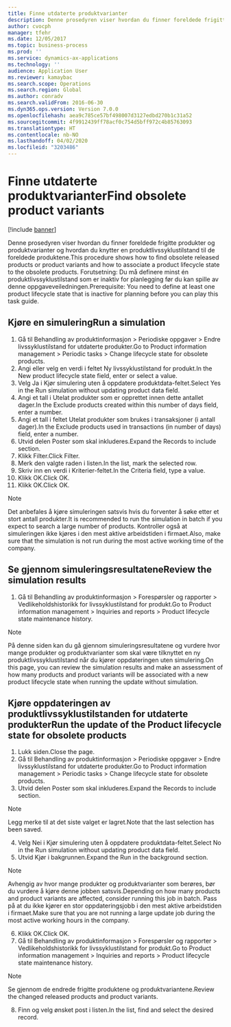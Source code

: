 ```yaml
---
title: Finne utdaterte produktvarianter
description: Denne prosedyren viser hvordan du finner foreldede frigitte produkter og produktvarianter og hvordan du knytter en produktlivssyklustilstand til de foreldede produktene.
author: cvocph
manager: tfehr
ms.date: 12/05/2017
ms.topic: business-process
ms.prod: ''
ms.service: dynamics-ax-applications
ms.technology: ''
audience: Application User
ms.reviewer: kamaybac
ms.search.scope: Operations
ms.search.region: Global
ms.author: conradv
ms.search.validFrom: 2016-06-30
ms.dyn365.ops.version: Version 7.0.0
ms.openlocfilehash: aea9c785ce57bf498007d3127edbd270b1c31a52
ms.sourcegitcommit: 4f9912439ff78acf0c754d5bff972c4b85763093
ms.translationtype: HT
ms.contentlocale: nb-NO
ms.lasthandoff: 04/02/2020
ms.locfileid: "3203486"
---
```

# <a name="find-obsolete-product-variants"></a><span data-ttu-id="086c8-103">Finne utdaterte produktvarianter</span><span class="sxs-lookup"><span data-stu-id="086c8-103">Find obsolete product variants</span></span> 

[!include [banner](../../includes/banner.md)]

<span data-ttu-id="086c8-104">Denne prosedyren viser hvordan du finner foreldede frigitte produkter og produktvarianter og hvordan du knytter en produktlivssyklustilstand til de foreldede produktene.</span><span class="sxs-lookup"><span data-stu-id="086c8-104">This procedure shows how to find obsolete released products or product variants and how to associate a product lifecycle state to the obsolete products.</span></span> <span data-ttu-id="086c8-105">Forutsetning: Du må definere minst én produktlivssyklustilstand som er inaktiv for planlegging før du kan spille av denne oppgaveveiledningen.</span><span class="sxs-lookup"><span data-stu-id="086c8-105">Prerequisite: You need to define at least one product lifecycle state that is inactive for planning before you can play this task guide.</span></span>


## <a name="run-a-simulation"></a><span data-ttu-id="086c8-106">Kjøre en simulering</span><span class="sxs-lookup"><span data-stu-id="086c8-106">Run a simulation</span></span>
1. <span data-ttu-id="086c8-107">Gå til Behandling av produktinformasjon > Periodiske oppgaver > Endre livssyklustilstand for utdaterte produkter.</span><span class="sxs-lookup"><span data-stu-id="086c8-107">Go to Product information management > Periodic tasks > Change lifecycle state for obsolete products.</span></span>
2. <span data-ttu-id="086c8-108">Angi eller velg en verdi i feltet Ny livssyklustilstand for produkt.</span><span class="sxs-lookup"><span data-stu-id="086c8-108">In the New product lifecycle state field, enter or select a value.</span></span>
3. <span data-ttu-id="086c8-109">Velg Ja i Kjør simulering uten å oppdatere produktdata-feltet.</span><span class="sxs-lookup"><span data-stu-id="086c8-109">Select Yes in the Run simulation without updating product data field.</span></span>
4. <span data-ttu-id="086c8-110">Angi et tall i Utelat produkter som er opprettet innen dette antallet dager.</span><span class="sxs-lookup"><span data-stu-id="086c8-110">In the Exclude products created within this number of days field, enter a number.</span></span>
5. <span data-ttu-id="086c8-111">Angi et tall i feltet Utelat produkter som brukes i transaksjoner (i antall dager).</span><span class="sxs-lookup"><span data-stu-id="086c8-111">In the Exclude products used in transactions (in number of days) field, enter a number.</span></span>
6. <span data-ttu-id="086c8-112">Utvid delen Poster som skal inkluderes.</span><span class="sxs-lookup"><span data-stu-id="086c8-112">Expand the Records to include section.</span></span>
7. <span data-ttu-id="086c8-113">Klikk Filter.</span><span class="sxs-lookup"><span data-stu-id="086c8-113">Click Filter.</span></span>
8. <span data-ttu-id="086c8-114">Merk den valgte raden i listen.</span><span class="sxs-lookup"><span data-stu-id="086c8-114">In the list, mark the selected row.</span></span>
9. <span data-ttu-id="086c8-115">Skriv inn en verdi i Kriterier-feltet.</span><span class="sxs-lookup"><span data-stu-id="086c8-115">In the Criteria field, type a value.</span></span>
10. <span data-ttu-id="086c8-116">Klikk OK.</span><span class="sxs-lookup"><span data-stu-id="086c8-116">Click OK.</span></span>
11. <span data-ttu-id="086c8-117">Klikk OK.</span><span class="sxs-lookup"><span data-stu-id="086c8-117">Click OK.</span></span>

> [!NOTE]
> <span data-ttu-id="086c8-118">Det anbefales å kjøre simuleringen satsvis hvis du forventer å søke etter et stort antall produkter.</span><span class="sxs-lookup"><span data-stu-id="086c8-118">It is recommended to run the simulation in batch if you expect to search a large number of products.</span></span> <span data-ttu-id="086c8-119">Kontroller også at simuleringen ikke kjøres i den mest aktive arbeidstiden i firmaet.</span><span class="sxs-lookup"><span data-stu-id="086c8-119">Also, make sure that the simulation is not run during the most active working time of the company.</span></span>  

## <a name="review-the-simulation-results"></a><span data-ttu-id="086c8-120">Se gjennom simuleringsresultatene</span><span class="sxs-lookup"><span data-stu-id="086c8-120">Review the simulation results</span></span>
1. <span data-ttu-id="086c8-121">Gå til Behandling av produktinformasjon > Forespørsler og rapporter > Vedlikeholdshistorikk for livssyklustilstand for produkt.</span><span class="sxs-lookup"><span data-stu-id="086c8-121">Go to Product information management > Inquiries and reports > Product lifecycle state maintenance history.</span></span>
   
> [!NOTE]
> <span data-ttu-id="086c8-122">På denne siden kan du gå gjennom simuleringsresultatene og vurdere hvor mange produkter og produktvarianter som skal være tilknyttet en ny produktlivssyklustilstand når du kjører oppdateringen uten simulering.</span><span class="sxs-lookup"><span data-stu-id="086c8-122">On this page, you can review the simulation results and make an assessment of how many products and product variants will be associated with a new product lifecycle state when running the update without simulation.</span></span>  

## <a name="run-the-update-of-the-product-lifecycle-state-for-obsolete-products"></a><span data-ttu-id="086c8-123">Kjøre oppdateringen av produktlivssyklustilstanden for utdaterte produkter</span><span class="sxs-lookup"><span data-stu-id="086c8-123">Run the update of the Product lifecycle state for obsolete products</span></span>
1. <span data-ttu-id="086c8-124">Lukk siden.</span><span class="sxs-lookup"><span data-stu-id="086c8-124">Close the page.</span></span>
2. <span data-ttu-id="086c8-125">Gå til Behandling av produktinformasjon > Periodiske oppgaver > Endre livssyklustilstand for utdaterte produkter.</span><span class="sxs-lookup"><span data-stu-id="086c8-125">Go to Product information management > Periodic tasks > Change lifecycle state for obsolete products.</span></span>
3. <span data-ttu-id="086c8-126">Utvid delen Poster som skal inkluderes.</span><span class="sxs-lookup"><span data-stu-id="086c8-126">Expand the Records to include section.</span></span>

> [!NOTE]
> <span data-ttu-id="086c8-127">Legg merke til at det siste valget er lagret.</span><span class="sxs-lookup"><span data-stu-id="086c8-127">Note that the last selection has been saved.</span></span>  

4. <span data-ttu-id="086c8-128">Velg Nei i Kjør simulering uten å oppdatere produktdata-feltet.</span><span class="sxs-lookup"><span data-stu-id="086c8-128">Select No in the Run simulation without updating product data field.</span></span>
5. <span data-ttu-id="086c8-129">Utvid Kjør i bakgrunnen.</span><span class="sxs-lookup"><span data-stu-id="086c8-129">Expand the Run in the background section.</span></span>

> [!NOTE]
> <span data-ttu-id="086c8-130">Avhengig av hvor mange produkter og produktvarianter som berøres, bør du vurdere å kjøre denne jobben satsvis.</span><span class="sxs-lookup"><span data-stu-id="086c8-130">Depending on how many products and product variants are affected, consider running this job in batch.</span></span> <span data-ttu-id="086c8-131">Pass på at du ikke kjører en stor oppdateringsjobb i den mest aktive arbeidstiden i firmaet.</span><span class="sxs-lookup"><span data-stu-id="086c8-131">Make sure that you are not running a large update job during the most active working hours in the company.</span></span>  

6. <span data-ttu-id="086c8-132">Klikk OK.</span><span class="sxs-lookup"><span data-stu-id="086c8-132">Click OK.</span></span>
7. <span data-ttu-id="086c8-133">Gå til Behandling av produktinformasjon > Forespørsler og rapporter > Vedlikeholdshistorikk for livssyklustilstand for produkt.</span><span class="sxs-lookup"><span data-stu-id="086c8-133">Go to Product information management > Inquiries and reports > Product lifecycle state maintenance history.</span></span>

> [!NOTE]
> <span data-ttu-id="086c8-134">Se gjennom de endrede frigitte produktene og produktvariantene.</span><span class="sxs-lookup"><span data-stu-id="086c8-134">Review the changed released products and product variants.</span></span>  

8. <span data-ttu-id="086c8-135">Finn og velg ønsket post i listen.</span><span class="sxs-lookup"><span data-stu-id="086c8-135">In the list, find and select the desired record.</span></span>

